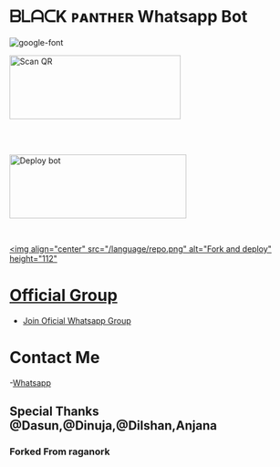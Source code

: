 
# ᗷᒪᗩᑕK ᴩᴀɴᴛʜᴇʀ Whatsapp Bot

<img src="https://i.ibb.co/yQBM4yx/wp1869937.png" alt="google-font" border="0"></a>

<a href="https://baileys-qr.vercel.app/api"><img align="center" src="/language/replit-scan.png" alt="Scan QR" height="112" width="300" /></a>

<br>

<div>

<br>

  

<a href="https://raganork-api.vercel.app/api/deploy" target="blank"><img align="center" src="/language/Deploy.png" alt="Deploy bot" height="112" width="310" /></a>

  <div>

<br>

<a href="https://github.com/sou6av/raganork-deployer/fork"><img align="center" src="/language/repo.png" alt="Fork and deploy" height="112"
                                                                
<div>
 

# Official Group

- [Join Oficial Whatsapp Group](https://chat.whatsapp.com/LWOdea4zvErAHkLNuAQkoP)

# Contact Me

-[Whatsapp](https://wa.me/94741671668?text_Hi🤟)

## Special Thanks @Dasun,@Dinuja,@Dilshan,Anjana

### Forked From raganork
